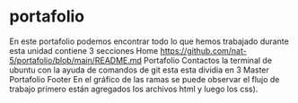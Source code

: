 # portafolio
En este portafolio podemos encontrar todo lo que hemos trabajado durante esta unidad 
contiene 3 secciones 
Home https://github.com/nat-5/portafolio/blob/main/README.md
 Portafolio 
Contactos
la terminal de ubuntu con la ayuda de comandos de git
esta esta dividia en 3 
Master 
 Portafolio
Footer
En el gráfico de las ramas se puede observar el flujo de trabajo
primero están agregados los archivos html  y luego los css).
